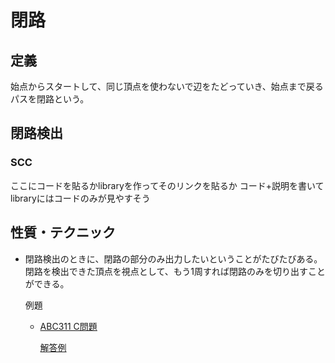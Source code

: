 # 閉路

## 定義
始点からスタートして、同じ頂点を使わないで辺をたどっていき、始点まで戻るパスを閉路という。

## 閉路検出
### SCC
ここにコードを貼るかlibraryを作ってそのリンクを貼るか
コード+説明を書いてlibraryにはコードのみが見やすそう

## 性質・テクニック
- 閉路検出のときに、閉路の部分のみ出力したいということがたびたびある。
閉路を検出できた頂点を視点として、もう1周すれば閉路のみを切り出すことができる。

  例題
  - [ABC311 C問題](https://atcoder.jp/contests/abc311/tasks/abc311_c)
    
    [解答例](/problems/abc311/src/c.rs)
